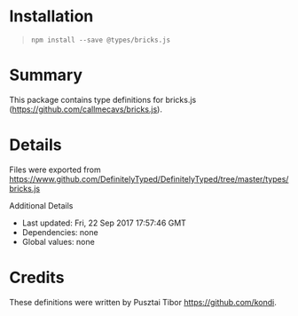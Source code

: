 # Installation
> `npm install --save @types/bricks.js`

# Summary
This package contains type definitions for bricks.js (https://github.com/callmecavs/bricks.js).

# Details
Files were exported from https://www.github.com/DefinitelyTyped/DefinitelyTyped/tree/master/types/bricks.js

Additional Details
 * Last updated: Fri, 22 Sep 2017 17:57:46 GMT
 * Dependencies: none
 * Global values: none

# Credits
These definitions were written by Pusztai Tibor <https://github.com/kondi>.
